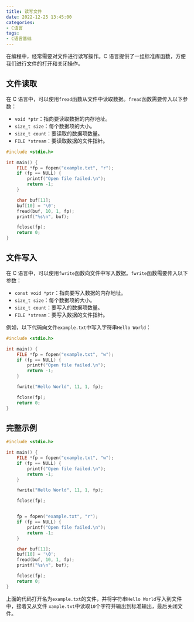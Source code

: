```yaml
---
title: 读写文件
date: 2022-12-25 13:45:00
categories:
- C语言
tags:
- C语言基础
---
```


在编程中，经常需要对文件进行读写操作。C 语言提供了一组标准库函数，方便我们进行文件的打开和关闭操作。

## 文件读取

在 C 语言中，可以使用`fread`函数从文件中读取数据。`fread`函数需要传入以下参数：

- `void *ptr`：指向要读取数据的内存地址。
- `size_t size`：每个数据项的大小。
- `size_t count`：要读取的数据项数量。
- `FILE *stream`：要读取数据的文件指针。

```c
#include <stdio.h>

int main() {
    FILE *fp = fopen("example.txt", "r");
    if (fp == NULL) {
        printf("Open file failed.\n");
        return -1;
    }

    char buf[11];
    buf[10] = '\0';
    fread(buf, 10, 1, fp);
    printf("%s\n", buf);

    fclose(fp);
    return 0;
}
```

## 文件写入

在 C 语言中，可以使用`fwrite`函数向文件中写入数据。`fwrite`函数需要传入以下参数：

- `const void *ptr`：指向要写入数据的内存地址。
- `size_t size`：每个数据项的大小。
- `size_t count`：要写入的数据项数量。
- `FILE *stream`：要写入数据的文件指针。

例如，以下代码向文件`example.txt`中写入字符串`Hello World`：

```c
#include <stdio.h>

int main() {
    FILE *fp = fopen("example.txt", "w");
    if (fp == NULL) {
        printf("Open file failed.\n");
        return -1;
    }

    fwrite("Hello World", 11, 1, fp);

    fclose(fp);
    return 0;
}
```

## 完整示例

```c
#include <stdio.h>

int main() {
    FILE *fp = fopen("example.txt", "w");
    if (fp == NULL) {
        printf("Open file failed.\n");
        return -1;
    }

    fwrite("Hello World", 11, 1, fp);

    fclose(fp);


    fp = fopen("example.txt", "r");
    if (fp == NULL) {
        printf("Open file failed.\n");
        return -1;
    }

    char buf[11];
    buf[10] = '\0';
    fread(buf, 10, 1, fp);
    printf("%s\n", buf);

    fclose(fp);
    return 0;
}
```

上面的代码打开名为`example.txt`的文件，并将字符串`Hello World`写入到文件中，接着又从文件 `xample.txt`中读取`10`个字符并输出到标准输出，最后关闭文件。